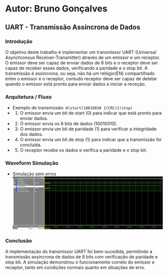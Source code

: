 # Autor: Bruno Gonçalves

## UART - Transmissão Assíncrona de Dados

### Introdução
O objetivo deste trabalho é implementar um transmissor UART (Universal Asynchronous Receiver-Transmitter) através de um emissor e um receptor. O emissor deve ser capaz de enviar dados de 8 bits e o receptor deve ser capaz de receber esses dados, verificando a paridade e o stop bit. A transmissão é assíncrona, ou seja, não há um relógio(EN) compartilhado entre o emissor e o receptor, contudo receptor deve ser capaz de detetar quando o emissor está pronto para enviar dados e iniciar a receção.

### Arquitetura / Fluxo
- Exemplo de transmissão: `0(start)10010010 1(CRC)1(stop)`
- 1. O emissor envia um bit de start (0) para indicar que está pronto para enviar dados.
- 2. O emissor envia os 8 bits de dados (10010010).
- 3. O emissor envia um bit de paridade (1) para verificar a integridade dos dados.
- 4. O emissor envia um bit de stop (1) para indicar que a transmissão foi concluída.
- 5. O receptor recebe os dados e verifica a paridade e o stop bit.

### Waveform Simulação
- Simulação sem erros
![Waveform](./images/waveform.png)

### Conclusão
A implementação do transmissor UART foi bem-sucedida, permitindo a transmissão assíncrona de dados de 8 bits com verificação de paridade e stop bit. A simulação demonstrou o funcionamento correto do emissor e receptor, tanto em condições normais quanto em situações de erro.